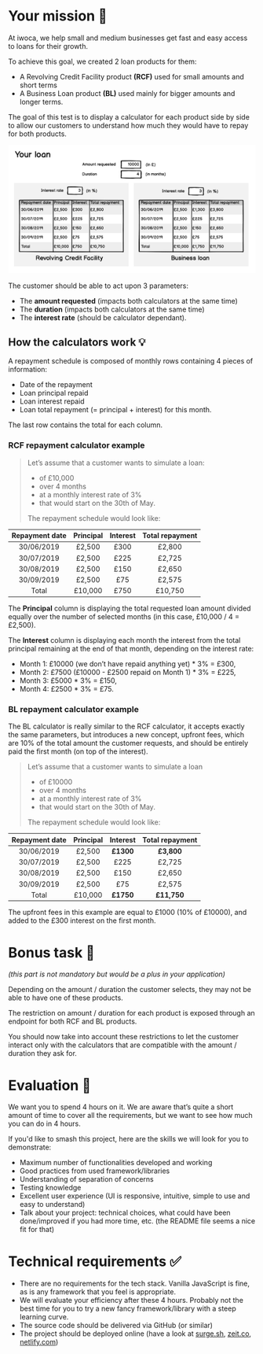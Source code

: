 
# Your mission 🚀

At iwoca, we help small and medium businesses get fast and easy access to loans for their growth.

To achieve this goal, we created 2 loan products for them:

  * A Revolving Credit Facility product **(RCF)** used for small amounts and short terms
  * A Business Loan product **(BL)** used mainly for bigger amounts and longer terms.

The goal of this test is to display a calculator for each product side by side to allow our customers to understand how much they would have to repay for both products.

![1](./loan_calculators.png "Wireframe example (could be used for inspiration, doesn’t need to be exactly the same)")


The customer should be able to act upon 3 parameters:
  
  * The **amount requested** (impacts both calculators at the same time)
  * The **duration** (impacts both calculators at the same time)
  * The **interest rate** (should be calculator dependant).

## How the calculators work 💡

A repayment schedule is composed of monthly rows containing 4 pieces of information:

  * Date of the repayment
  * Loan principal repaid
  * Loan interest repaid
  * Loan total repayment (= principal + interest) for this month.

The last row contains the total for each column.

### RCF repayment calculator example

> Let’s assume that a customer wants to simulate a loan:
> * of £10,000 
> * over 4 months 
> * at a monthly interest rate of 3% 
> * that would start on the 30th of May.
> 
> The repayment schedule would look like:


| Repayment date | Principal | Interest | Total repayment |
| :------------: | :-------: | :------: | :-------------: |
|   30/06/2019   |  £2,500   |   £300   |     £2,800      |
|   30/07/2019   |  £2,500   |   £225   |     £2,725      |
|   30/08/2019   |  £2,500   |   £150   |     £2,650      |
|   30/09/2019   |  £2,500   |   £75    |     £2,575      |
|     Total      |  £10,000  |   £750   |     £10,750     |

The **Principal** column is displaying the total requested loan amount divided equally over the number of selected months (in this case, £10,000 / 4 = £2,500).

The **Interest** column is displaying each month the interest from the total principal remaining at the end of that month, depending on the interest rate:

* Month 1: £10000 (we don’t have repaid anything yet) * 3% = £300,
* Month 2: £7500 (£10000 - £2500 repaid on Month 1) * 3% = £225,
* Month 3: £5000 * 3% = £150,
* Month 4: £2500 * 3% = £75.

### BL repayment calculator example

The BL calculator is really similar to the RCF calculator, it accepts exactly the same parameters, but introduces a new concept, upfront fees, which are 10% of the total amount the customer requests, and should be entirely paid the first month (on top of the interest).

>Let’s assume that a customer wants to simulate a loan
> * of £10000 
> * over 4 months 
> * at a monthly interest rate of 3% 
> * that would start on the 30th of May. 
> 
> The repayment schedule would look like:

| Repayment date | Principal | Interest  | Total repayment |
| :------------: | :-------: | :-------: | :-------------: |
|   30/06/2019   |  £2,500   | **£1300** |   **£3,800**    |
|   30/07/2019   |  £2,500   |   £225    |     £2,725      |
|   30/08/2019   |  £2,500   |   £150    |     £2,650      |
|   30/09/2019   |  £2,500   |    £75    |     £2,575      |
|     Total      |  £10,000  | **£1750** |   **£11,750**   |

The upfront fees in this example are equal to £1000 (10% of £10000), and added to the £300 interest on the first month.

# Bonus task 🎁
_(this part is not mandatory but would be a plus in your application)_

Depending on the amount / duration the customer selects, they may not be able to have one of these products.

The restriction on amount / duration for each product is exposed through an endpoint for both RCF and BL products.

You should now take into account these restrictions to let the customer interact only with the calculators that are compatible with the amount / duration they ask for.

# Evaluation 👮

We want you to spend 4 hours on it. We are aware that’s quite a short amount of time to cover all the requirements, but we want to see how much you can do in 4 hours.

If you'd like to smash this project, here are the skills we will look for you to demonstrate:

  * Maximum number of functionalities developed and working
  * Good practices from used framework/libraries
  * Understanding of separation of concerns
  * Testing knowledge
  * Excellent user experience (UI is responsive, intuitive, simple to use and easy to understand)
  * Talk about your project: technical choices, what could have been done/improved if you had more time, etc. (the README file seems a nice fit for that)

# Technical requirements ✅

  * There are no requirements for the tech stack. Vanilla JavaScript is fine, as is any framework that you feel is appropriate.
  * We will evaluate your efficiency after these 4 hours. Probably not the best time for you to try a new fancy framework/library with a steep learning curve.
  * The source code should be delivered via GitHub (or similar)
  * The project should be deployed online (have a look at [surge.sh](https://surge.sh/), [zeit.co](https://zeit.co/), [netlify.com](https://www.netlify.com/))


